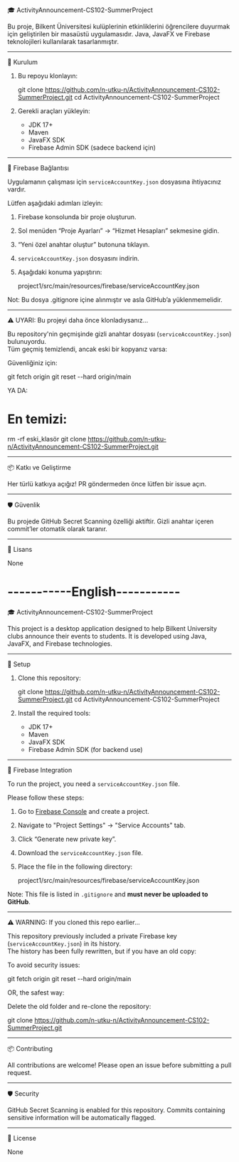 🎓 ActivityAnnouncement-CS102-SummerProject

Bu proje, Bilkent Üniversitesi kulüplerinin etkinliklerini öğrencilere duyurmak için geliştirilen bir masaüstü uygulamasıdır. Java, JavaFX ve Firebase teknolojileri kullanılarak tasarlanmıştır.

------------------------------------------------------------
🚀 Kurulum

1. Bu repoyu klonlayın:

   git clone https://github.com/n-utku-n/ActivityAnnouncement-CS102-SummerProject.git
   cd ActivityAnnouncement-CS102-SummerProject

2. Gerekli araçları yükleyin:
   - JDK 17+
   - Maven
   - JavaFX SDK
   - Firebase Admin SDK (sadece backend için)

------------------------------------------------------------
🔐 Firebase Bağlantısı

Uygulamanın çalışması için `serviceAccountKey.json` dosyasına ihtiyacınız vardır.

Lütfen aşağıdaki adımları izleyin:

1. Firebase konsolunda bir proje oluşturun.
2. Sol menüden “Proje Ayarları” → “Hizmet Hesapları” sekmesine gidin.
3. “Yeni özel anahtar oluştur” butonuna tıklayın.
4. `serviceAccountKey.json` dosyasını indirin.
5. Aşağıdaki konuma yapıştırın:

   project1/src/main/resources/firebase/serviceAccountKey.json

Not: Bu dosya .gitignore içine alınmıştır ve asla GitHub’a yüklenmemelidir.

------------------------------------------------------------
⚠️ UYARI: Bu projeyi daha önce klonladıysanız...

Bu repository'nin geçmişinde gizli anahtar dosyası (`serviceAccountKey.json`) bulunuyordu.  
Tüm geçmiş temizlendi, ancak eski bir kopyanız varsa:

Güvenliğiniz için:

   git fetch origin
   git reset --hard origin/main

YA DA:

   # En temizi:
   rm -rf eski_klasör
   git clone https://github.com/n-utku-n/ActivityAnnouncement-CS102-SummerProject.git

------------------------------------------------------------
📦 Katkı ve Geliştirme

Her türlü katkıya açığız! PR göndermeden önce lütfen bir issue açın.

------------------------------------------------------------
🛡 Güvenlik

Bu projede GitHub Secret Scanning özelliği aktiftir. Gizli anahtar içeren commit’ler otomatik olarak taranır.

------------------------------------------------------------
📄 Lisans

None


# -----------English-----------
🎓 ActivityAnnouncement-CS102-SummerProject

This project is a desktop application designed to help Bilkent University clubs announce their events to students. It is developed using Java, JavaFX, and Firebase technologies.

------------------------------------------------------------
🚀 Setup

1. Clone this repository:

   git clone https://github.com/n-utku-n/ActivityAnnouncement-CS102-SummerProject.git
   cd ActivityAnnouncement-CS102-SummerProject

2. Install the required tools:
   - JDK 17+
   - Maven
   - JavaFX SDK
   - Firebase Admin SDK (for backend use)

------------------------------------------------------------
🔐 Firebase Integration

To run the project, you need a `serviceAccountKey.json` file.

Please follow these steps:

1. Go to [Firebase Console](https://console.firebase.google.com/) and create a project.
2. Navigate to "Project Settings" → "Service Accounts" tab.
3. Click “Generate new private key”.
4. Download the `serviceAccountKey.json` file.
5. Place the file in the following directory:

   project1/src/main/resources/firebase/serviceAccountKey.json

Note: This file is listed in `.gitignore` and **must never be uploaded to GitHub**.

------------------------------------------------------------
⚠️ WARNING: If you cloned this repo earlier...

This repository previously included a private Firebase key (`serviceAccountKey.json`) in its history.  
The history has been fully rewritten, but if you have an old copy:

To avoid security issues:

   git fetch origin
   git reset --hard origin/main

OR, the safest way:

   Delete the old folder and re-clone the repository:

   git clone https://github.com/n-utku-n/ActivityAnnouncement-CS102-SummerProject.git

------------------------------------------------------------
📦 Contributing

All contributions are welcome! Please open an issue before submitting a pull request.

------------------------------------------------------------
🛡 Security

GitHub Secret Scanning is enabled for this repository. Commits containing sensitive information will be automatically flagged.

------------------------------------------------------------
📄 License

None
